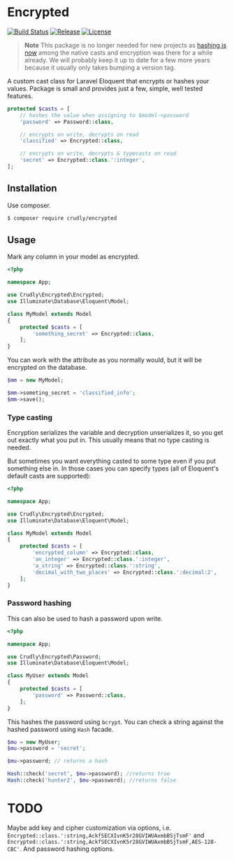 # Encrypted

[![Build Status](https://img.shields.io/travis/crudly/Encrypted/master?style=flat-square)](https://travis-ci.org/crudly/encrypted)
[![Release](https://img.shields.io/github/v/release/crudly/Encrypted?style=flat-square)](https://github.com/crudly/Encrypted/releases/latest)
[![License](https://img.shields.io/packagist/l/crudly/encrypted?style=flat-square)](LICENSE)

> **Note** This package is no longer needed for new projects as [hashing is now](https://github.com/laravel/framework/pull/46947)
> among the native casts and encryption was there for a while already.
> We will probably keep it up to date for a few more years because it usually only takes bumping a version tag.

A custom cast class for Laravel Eloquent that encrypts or hashes your values. Package is small and provides just a few, simple, well tested features.

```php
protected $casts = [
    // hashes the value when assigning to $model->password
    'password' => Password::class,

    // encrypts on write, decrypts on read
    'classified' => Encrypted::class,

    // encrypts on write, decrypts & typecasts on read
    'secret' => Encrypted::class.':integer',
];
```

## Installation

Use composer.

```bash
$ composer require crudly/encrypted
```

## Usage

Mark any column in your model as encrypted.

```php
<?php

namespace App;

use Crudly\Encrypted\Encrypted;
use Illuminate\Database\Eloquent\Model;

class MyModel extends Model
{
	protected $casts = [
		'something_secret' => Encrypted::class,
	];
}
```

You can work with the attribute as you normally would, but it will be encrypted on the database.

```php
$mm = new MyModel;

$mm->someting_secret = 'classified_info';
$mm->save();
```

### Type casting

Encryption serializes the variable and decryption unserializes it, so you get out exactly what you put in. This usually means that no type casting is needed.

But sometimes you want everything casted to some type even if you put something else in. In those cases you can specify types (all of Eloquent's default casts are supported):

```php
<?php

namespace App;

use Crudly\Encrypted\Encrypted;
use Illuminate\Database\Eloquent\Model;

class MyModel extends Model
{
	protected $casts = [
		'encrypted_column' => Encrypted::class,
		'an_integer' => Encrypted::class.':integer',
		'a_string' => Encrypted::class.':string',
		'decimal_with_two_places' => Encrypted::class.':decimal:2',
	];
}
```

### Password hashing

This can also be used to hash a password upon write.

```php
<?php

namespace App;

use Crudly\Encrypted\Password;
use Illuminate\Database\Eloquent\Model;

class MyUser extends Model
{
	protected $casts = [
		'password' => Password::class,
	];
}
```

This hashes the password using `bcrypt`. You can check a string against the hashed password using `Hash` facade.

```php
$mu = new MyUser;
$mu->password = 'secret';

$mu->password; // returns a hash

Hash::check('secret', $mu->password); //returns true
Hash::check('hunter2', $mu->password); //returns false
```

# TODO

Maybe add key and cipher customization via options, i.e. `Encrypted::class.':string,AckfSECXIvnK5r28GVIWUAxmbBSjTsmF'` and `Encrypted::class.':string,AckfSECXIvnK5r28GVIWUAxmbBSjTsmF,AES-128-CBC'`. And password hashing options.
